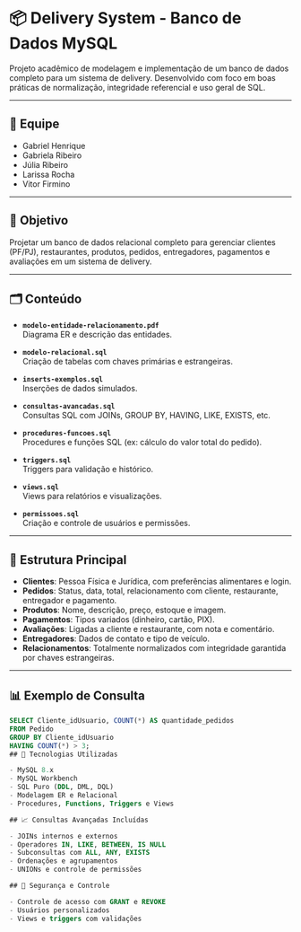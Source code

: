 # 📦 Delivery System - Banco de Dados MySQL

Projeto acadêmico de modelagem e implementação de um banco de dados completo para um sistema de delivery. Desenvolvido com foco em boas práticas de normalização, integridade referencial e uso geral de SQL.

---

## 👥 Equipe

- Gabriel Henrique 
- Gabriela Ribeiro  
- Júlia Ribeiro  
- Larissa Rocha  
- Vitor Firmino

---

## 🧠 Objetivo

Projetar um banco de dados relacional completo para gerenciar clientes (PF/PJ), restaurantes, produtos, pedidos, entregadores, pagamentos e avaliações em um sistema de delivery.

---

## 🗂️ Conteúdo

- **`modelo-entidade-relacionamento.pdf`**  
  Diagrama ER e descrição das entidades.

- **`modelo-relacional.sql`**  
  Criação de tabelas com chaves primárias e estrangeiras.

- **`inserts-exemplos.sql`**  
  Inserções de dados simulados.

- **`consultas-avancadas.sql`**  
  Consultas SQL com JOINs, GROUP BY, HAVING, LIKE, EXISTS, etc.

- **`procedures-funcoes.sql`**  
  Procedures e funções SQL (ex: cálculo do valor total do pedido).

- **`triggers.sql`**  
  Triggers para validação e histórico.

- **`views.sql`**  
  Views para relatórios e visualizações.

- **`permissoes.sql`**  
  Criação e controle de usuários e permissões.

---

## 🧱 Estrutura Principal

- **Clientes**: Pessoa Física e Jurídica, com preferências alimentares e login.  
- **Pedidos**: Status, data, total, relacionamento com cliente, restaurante, entregador e pagamento.  
- **Produtos**: Nome, descrição, preço, estoque e imagem.  
- **Pagamentos**: Tipos variados (dinheiro, cartão, PIX).  
- **Avaliações**: Ligadas a cliente e restaurante, com nota e comentário.  
- **Entregadores**: Dados de contato e tipo de veículo.  
- **Relacionamentos**: Totalmente normalizados com integridade garantida por chaves estrangeiras.

---

## 📊 Exemplo de Consulta

```sql
SELECT Cliente_idUsuario, COUNT(*) AS quantidade_pedidos
FROM Pedido
GROUP BY Cliente_idUsuario
HAVING COUNT(*) > 3;
## 🚀 Tecnologias Utilizadas

- MySQL 8.x  
- MySQL Workbench  
- SQL Puro (DDL, DML, DQL)  
- Modelagem ER e Relacional  
- Procedures, Functions, Triggers e Views  

## 📈 Consultas Avançadas Incluídas

- JOINs internos e externos  
- Operadores IN, LIKE, BETWEEN, IS NULL  
- Subconsultas com ALL, ANY, EXISTS  
- Ordenações e agrupamentos  
- UNIONs e controle de permissões  

## 🔐 Segurança e Controle

- Controle de acesso com GRANT e REVOKE  
- Usuários personalizados  
- Views e triggers com validações  
